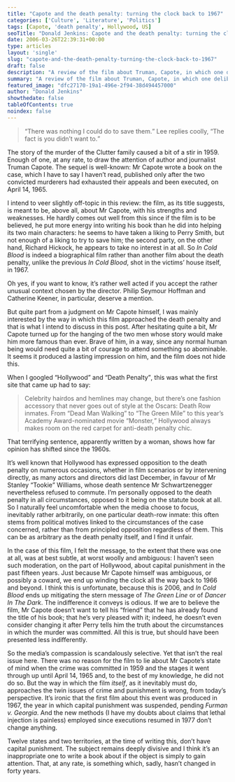 ```yaml
---
title: "Capote and the death penalty: turning the clock back to 1967"
categories: ['Culture', 'Literature', 'Politics']
tags: [Capote, 'death penalty', Hollywood, US]
seoTitle: "Donald Jenkins: Capote and the death penalty: turning the clock back to 1967"
date: 2006-03-26T22:39:31+00:00
type: articles
layout: 'single'
slug: "capote-and-the-death-penalty-turning-the-clock-back-to-1967"  
draft: false
description: "A review of the film about Truman, Capote, in which one deliberately veers somewhat off-topic, focusing more on the curious way in which he approached the death penalty on the occasion of his trip to Kansas."
summary: "A review of the film about Truman, Capote, in which one deliberately veers somewhat off-topic, focusing more on the curious way in which he approached the death penalty on the occasion of his trip to Kansas."
featured_image: "dfc27170-19a1-496e-2f94-38d494457000"
author: "Donald Jenkins"
showthedate: false
tableOfContents: true
noindex: false
---
```


> <q>There was nothing I could do to save them.</q> Lee replies coolly, <q>The fact is you didn’t want to.</q>

The story of the murder of the Clutter family caused a bit of a stir in 1959. Enough of one, at any rate, to draw the attention of author and journalist Truman Capote. The sequel is well-known: Mr Capote wrote a book on the case, which I have to say I haven’t read, published only after the two convicted murderers had exhausted their appeals and been executed, on April 14, 1965.

I intend to veer slightly off-topic in this review: the film, as its title suggests, is meant to be, above all, about Mr Capote, with his strengths and weaknesses. He hardly comes out well from this since if the film is to be believed, he put more energy into writing his book than he did into helping its two main characters: he seems to have taken a liking to Perry Smith, but not enough of a liking to try to save him; the second party, on the other hand, Richard Hickock, he appears to take no interest in at all. So _In Cold Blood_ is indeed a biographical film rather than another film about the death penalty, unlike the previous _In Cold Blood_, shot in the victims’ house itself, in 1967.

Oh yes, if you want to know, it’s rather well acted if you accept the rather unusual context chosen by the director. Philip Seymour Hoffman and Catherine Keener, in particular, deserve a mention.

But quite part from a judgment on Mr Capote himself, I was mainly interested by the way in which this film approached the death penalty and that is what I intend to discuss in this post. After hesitating quite a bit, Mr Capote turned up for the hanging of the two men whose story would make him more famous than ever. Brave of him, in a way, since any normal human being would need quite a bit of courage to attend something so abominable. It seems it produced a lasting impression on him, and the film does not hide this.

When I googled <q>Hollywood</q> and <q>Death Penalty</q>, this was what the first site that came up had to say:

> Celebrity hairdos and hemlines may change, but there’s one fashion accessory that never goes out of style at the Oscars: Death Row inmates. From <q>Dead Man Walking</q> to <q>The Green Mile</q> to this year’s Academy Award-nominated movie <q>Monster,</q> Hollywood always makes room on the red carpet for anti-death penalty chic.

That terrifying sentence, apparently written by a woman, shows how far opinion has shifted since the 1960s.

It’s well known that Hollywood has expressed opposition to the death penalty on numerous occasions, whether in film scenarios or by intervening directly, as many actors and directors did last December, in favour of Mr Stanley <q>Tookie</q> Williams, whose death sentence Mr Schwartzenegger nevertheless refused to commute. I’m personally opposed to the death penalty in all circumstances, opposed to it being on the statute book at all. So I naturally feel uncomfortable when the media choose to focus, inevitably rather arbitrarily, on one particular death-row inmate: this often stems from political motives linked to the circumstances of the case concerned, rather than from principled opposition regardless of them. This can be as arbitrary as the death penalty itself, and I find it unfair.

In the case of this film, I felt the message, to the extent that there was one at all, was at best subtle, at worst woolly and ambiguous: I haven’t seen such moderation, on the part of Hollywood, about capital punishment in the past fifteen years. Just because Mr Capote himself was ambiguous, or possibly a coward, we end up winding the clock all the way back to 1966 and beyond. I think this is unfortunate, because this is 2006, and _In Cold Blood_ ends up mitigating the stern message of _The Green Line_ or of _Dancer In The Dark_. The indifference it conveys is odious. If we are to believe the film, Mr Capote doesn’t want to tell his <q>friend</q> that he has already found the title of his book; that he’s very pleased with it; indeed, he doesn’t even consider changing it after Perry tells him the truth about the circumstances in which the murder was committed. All this is true, but should have been presented less indifferently.

So the media’s compassion is scandalously selective. Yet that isn’t the real issue here. There was no reason for the film to lie about Mr Capote’s state of mind when the crime was committed in 1959 and the stages it went through up until April 14, 1965 and, to the best of my knowledge, he did not do so. But the way in which the film *itself*, as it inevitably must do, approaches the twin issues of crime and punishment is wrong, from today’s perspective. It’s ironic that the first film about this event was produced in 1967, the year in which capital punishment was suspended, pending *Furman v. Georgia*. And the new methods (I have my doubts about claims that lethal injection is painless) employed since executions resumed in 1977 don’t change anything.

Twelve states and two territories, at the time of writing this, don’t have capital punishment. The subject remains deeply divisive and I think it’s an inappropriate one to write a book about if the object is simply to gain attention. That, at any rate, is something which, sadly, hasn’t changed in forty years.